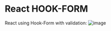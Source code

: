 # React HOOK-FORM

React using Hook-Form with validation:
![image](https://github.com/GabrielArienti/REACT-TS-form/assets/107516003/8de5ee91-87f7-4405-812e-6f534f759c7a)

